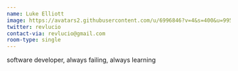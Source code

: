 ```yaml
---
name: Luke Elliott
image: https://avatars2.githubusercontent.com/u/6996846?v=4&s=400&u=9951c2512cf758bc60a87a9644616ebf28cec2de
twitter: revlucio
contact-via: revlucio@gmail.com
room-type: single
---
```


software developer, always failing, always learning
